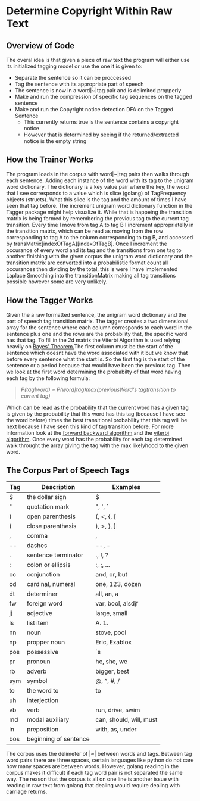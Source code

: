 # Determine Copyright Within Raw Text

## Overview of Code
The overal idea is that given a piece of raw text the program will either use
its initialized tagging model or use the one it is given to:
  * Separate the sentence so it can be proccessed
  * Tag the sentence with its appropriate part of speech
  * The sentence is now in a word|~|tag pair and is delimited propperly
  * Make and run the compression of specific tag sequences on the tagged sentence
  * Make and run the Copyright notice detection DFA on the Tagged Sentence
    * This currently returns true is the sentence contains a copyright notice
    * However that is determined by seeing if the returned/extracted notice is the empty string

## How the Trainer Works
The program loads in the corpus with word|~|tag pairs then walks through each sentence. Adding
each instance of the word with its tag to the unigram word dictionary. The dictionary is a key
value pair where the key, the word that I see corresponds to a value which is slice (golang) of
TagFrequency objects (structs). What this slice is the tag and the amount of times I have seen that
tag before. The increment unigram word dictionary function in the Tagger package might help visualize
it. While that is happeing the transition matrix is being formed by remembering the previous tag to
the current tag transition. Every time I move from tag A to tag B I increment appropriatelly in the
transition matrix, which can be read as moving from the row corresponding to tag A to the column
corresponding to tag B, and accessed by transMatrix[indexOfTagA][indexOfTagB]. Once I increment
the occurance of every word and its tag and the transitions from one tag to another finishing with
the given corpus the unigram word dictionary and the transition matrix are converted into a
probabilistic format count all occurances then dividing by the total, this is were I have implemented
Laplace Smoothing into the transitionMatrix making all tag transitions possible however some are very
unlikely.

## How the Tagger Works
Given the a raw formatted sentence, the unigram word dictionary and the part of speech tag transition
matrix. The tagger creates a two dimensional array for the sentence where each column corresponds to
each word in the sentence plus one and the rows are the probability that, the specific word has that tag.
To fill in the 2d matrix the Viterbi Algorithm is used relying heavily on [Bayes' Theorem.](https://en.wikipedia.org/wiki/Bayes%27_theorem)The first column must be the start of the sentence which doesnt have the word associated with it but we
know that before every sentence what the start is. So the first tag is the start of the sentence or a
period because that would have been the previous tag. Then we look at the first word determining the
probabilty of that word having each tag by the following formula:
>_P(tag|word) = P(word|tag)*max(previousWord's tag*transition to current tag)_

Which can be read as the probability that the current word has a given tag is given by the probability
that this word has this tag (because I have see the word before) times the best transitional probability
that this tag will be next because I have seen this kind of tag transition before.
For more information look at the [forward backward algorithm](https://en.wikipedia.org/wiki/Forward–backward_algorithm)
and the [viterbi algorithm](https://en.wikipedia.org/wiki/Viterbi_algorithm).
Once every word has the probability for each tag determined walk throught the array giving the tag with
the max likelyhood to the given word.

## The Corpus Part of Speech Tags
| Tag | Description           | Examples                |
|-----|-----------------------|-------------------------|
|  $  |    the dollar sign    |            $            |
|  "  |     quotation mark    |         ", ', \`         |
|  (  |    open parenthesis   |        (, <, {, [       |
|  )  |   close parenthesis   |        ), >, }, ]       |
|  ,  |         comma         |            ,            |
|  -- |         dashes        |          --, -          |
|  .  |  sentence terminator  |         ., !, ?         |
|  :  |   colon or ellipsis   |        :, ;, ...        |
|  cc |      conjunction      |       and, or, but      |
|  cd |   cardinal, numeral   |     one, 123, dozen     |
|  dt |       determiner      |        all, an, a       |
|  fw |      foreign word     |    var, bool, alsdjf    |
|  jj |       adjective       |       large, small      |
|  ls |       list item       |          A.  1.         |
|  nn |          noun         |       stove, pool       |
|  np |      propper noun     |      Eric, Exablox      |
| pos |       possessive      |            `s           |
|  pr |        pronoun        |       he, she, we       |
|  rb |         adverb        |       bigger, best      |
| sym |         symbol        |        @, ^, #, /       |
|  to |      the word to      |            to           |
|  uh |      interjection     |                         |
|  vb |          verb         |     run, drive, swim    |
|  md |    modal auxiliary    | can, should, will, must |
|  in |      preposition      |     with, as, under     |
| bos | beginning of sentence |                         |


The corpus uses the delimeter of |~| between words and tags. Between tag word
pairs there are three spaces, certain languages like python do not care how
many spaces are between words. However, golang reading in the corpus makes it
difficult if each tag word pair is not separated the same way. The reason that
the corpus is all on one line is another issue with reading in raw text from
golang that dealing would require dealing with carriage returns.
